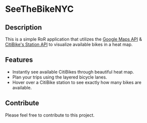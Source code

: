 # SeeTheBikeNYC

## Description

This is a simple RoR application that utilizes the [Google Maps API](https://developers.google.com/maps/documentation/javascript/) & [CitiBike's Station API](http://www.citibikenyc.com/stations/json) to visualize available bikes in a heat map.

## Features

+ Instantly see available CitiBikes through beautiful heat map.
+ Plan your trips using the layered bicycle lanes.
+ Hover over a CitiBike station to see exactly how many bikes are available.

## Contribute

Please feel free to contribute to this project.